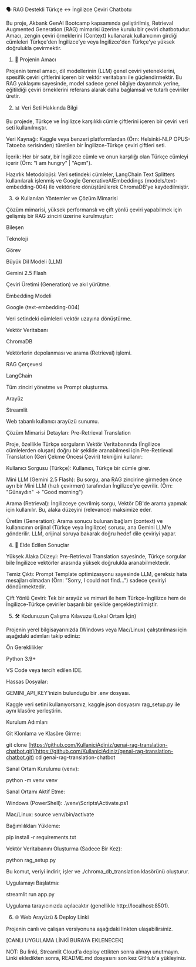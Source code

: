 🗣️ RAG Destekli Türkçe ↔ İngilizce Çeviri Chatbotu

Bu proje, Akbank GenAI Bootcamp kapsamında geliştirilmiş, Retrieval Augmented Generation (RAG) mimarisi üzerine kurulu bir çeviri chatbotudur. Amacı, zengin çeviri örneklerini (Context) kullanarak kullanıcının girdiği cümleleri Türkçe'den İngilizce'ye veya İngilizce'den Türkçe'ye yüksek doğrulukla çevirmektir.

1. 🎯 Projenin Amacı

Projenin temel amacı, dil modellerinin (LLM) genel çeviri yeteneklerini, spesifik çeviri çiftlerini içeren bir vektör veritabanı ile güçlendirmektir. Bu RAG yaklaşımı sayesinde, model sadece genel bilgiye dayanmak yerine, eğitildiği çeviri örneklerini referans alarak daha bağlamsal ve tutarlı çeviriler üretir.

2. 📊 Veri Seti Hakkında Bilgi

Bu projede, Türkçe ve İngilizce karşılıklı cümle çiftlerini içeren bir çeviri veri seti kullanılmıştır.

Veri Kaynağı: Kaggle veya benzeri platformlardan (Örn: Helsinki-NLP OPUS-Tatoeba serisinden) türetilen bir İngilizce-Türkçe çeviri çiftleri seti.

İçerik: Her bir satır, bir İngilizce cümle ve onun karşılığı olan Türkçe cümleyi içerir (Örn: "I am hungry" | "Açım").

Hazırlık Metodolojisi: Veri setindeki cümleler, LangChain Text Splitters kullanılarak işlenmiş ve Google GenerativeAIEmbeddings (models/text-embedding-004) ile vektörlere dönüştürülerek ChromaDB'ye kaydedilmiştir.

3. ⚙️ Kullanılan Yöntemler ve Çözüm Mimarisi

Çözüm mimarisi, yüksek performanslı ve çift yönlü çeviri yapabilmek için gelişmiş bir RAG zinciri üzerine kurulmuştur:

Bileşen

Teknoloji

Görev

Büyük Dil Modeli (LLM)

Gemini 2.5 Flash

Çeviri Üretimi (Generation) ve akıl yürütme.

Embedding Modeli

Google (text-embedding-004)

Veri setindeki cümleleri vektör uzayına dönüştürme.

Vektör Veritabanı

ChromaDB

Vektörlerin depolanması ve arama (Retrieval) işlemi.

RAG Çerçevesi

LangChain

Tüm zinciri yönetme ve Prompt oluşturma.

Arayüz

Streamlit

Web tabanlı kullanıcı arayüzü sunumu.

Çözüm Mimarisi Detayları: Pre-Retrieval Translation

Proje, özellikle Türkçe sorguların Vektör Veritabanında (İngilizce cümlelerden oluşan) doğru bir şekilde aranabilmesi için Pre-Retrieval Translation (Geri Çekme Öncesi Çeviri) tekniğini kullanır:

Kullanıcı Sorgusu (Türkçe): Kullanıcı, Türkçe bir cümle girer.

Mini LLM (Gemini 2.5 Flash): Bu sorgu, ana RAG zincirine girmeden önce ayrı bir Mini LLM (hızlı çevirmen) tarafından İngilizce'ye çevrilir. (Örn: "Günaydın" -> "Good morning")

Arama (Retrieval): İngilizceye çevrilmiş sorgu, Vektör DB'de arama yapmak için kullanılır. Bu, alaka düzeyini (relevance) maksimize eder.

Üretim (Generation): Arama sonucu bulunan bağlam (context) ve kullanıcının orijinal (Türkçe veya İngilizce) sorusu, ana Gemini LLM'e gönderilir. LLM, orijinal soruya bakarak doğru hedef dile çeviriyi yapar.

4. 🚀 Elde Edilen Sonuçlar

Yüksek Alaka Düzeyi: Pre-Retrieval Translation sayesinde, Türkçe sorgular bile İngilizce vektörler arasında yüksek doğrulukla aranabilmektedir.

Temiz Çıktı: Prompt Template optimizasyonu sayesinde LLM, gereksiz hata mesajları olmadan (Örn: "Sorry, I could not find...") sadece çeviriyi döndürmektedir.

Çift Yönlü Çeviri: Tek bir arayüz ve mimari ile hem Türkçe-İngilizce hem de İngilizce-Türkçe çeviriler başarılı bir şekilde gerçekleştirilmiştir.

5. 🛠️ Kodunuzun Çalışma Kılavuzu (Lokal Ortam İçin)

Projenin yerel bilgisayarınızda (Windows veya Mac/Linux) çalıştırılması için aşağıdaki adımları takip ediniz:

Ön Gereklilikler

Python 3.9+

VS Code veya tercih edilen IDE.

Hassas Dosyalar:

GEMINI_API_KEY'inizin bulunduğu bir .env dosyası.

Kaggle veri setini kullanıyorsanız, kaggle.json dosyasını rag_setup.py ile aynı klasöre yerleştirin.

Kurulum Adımları

Git Klonlama ve Klasöre Girme:

git clone [https://github.com/KullaniciAdiniz/genai-rag-translation-chatbot.git](https://github.com/KullaniciAdiniz/genai-rag-translation-chatbot.git)
cd genai-rag-translation-chatbot


Sanal Ortam Kurulumu (venv):

python -m venv venv


Sanal Ortamı Aktif Etme:

Windows (PowerShell): .\venv\Scripts\Activate.ps1

Mac/Linux: source venv/bin/activate

Bağımlılıkları Yükleme:

pip install -r requirements.txt


Vektör Veritabanını Oluşturma (Sadece Bir Kez):

python rag_setup.py


Bu komut, veriyi indirir, işler ve ./chroma_db_translation klasörünü oluşturur.

Uygulamayı Başlatma:

streamlit run app.py


Uygulama tarayıcınızda açılacaktır (genellikle http://localhost:8501).

6. 🌐 Web Arayüzü & Deploy Linki

Projenin canlı ve çalışan versiyonuna aşağıdaki linkten ulaşabilirsiniz.

[CANLI UYGULAMA LİNKİ BURAYA EKLENECEK]

NOT: Bu linki, Streamlit Cloud'a deploy ettikten sonra almayı unutmayın. Linki ekledikten sonra, README.md dosyasını son kez GitHub'a yükleyiniz.